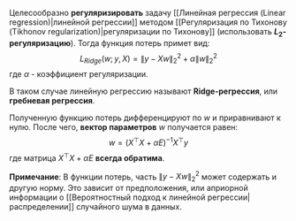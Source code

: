 Целесообразно **регуляризировать** задачу [[Линейная регрессия (Linear regression)|линейной регрессии]] методом [[Регуляризация по Тихонову (Tikhonov regularization)|регуляризации по Тихонову]] (использовать **$L_2$-регуляризацию**). Тогда функция потерь примет вид:
$$
L_{Ridge}(w;y,X) = \lVert y-Xw \rVert_2^2 + \alpha\lVert w\rVert_2^2
$$
где $\alpha$ - коэффициент регуляризации.

В таком случае линейную регрессию называют **Ridge-регрессия**, или **гребневая регрессия**.

Полученную функцию потерь дифференцируют по $w$ и приравнивают к нулю. После чего, **вектор параметров** $w$ получается равен:
$$
w=(X^\top X+\alpha E)^{-1}X^\top y
$$
где матрица $X^\top X+\alpha E$ **всегда обратима**.

**Примечание**:
В функции потерь, часть $\lVert y-Xw \rVert_2^2$ может содержать и другую норму. Это зависит от предположения, или априорной информации о [[Вероятностный подход к линейной регрессии|распределении]] случайного шума в данных.